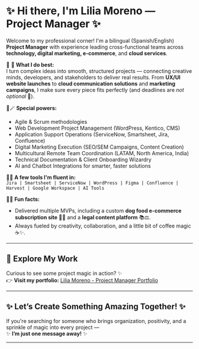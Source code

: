 # ✨ Hi there, I'm Lilia Moreno — Project Manager ✨

Welcome to my professional corner! I'm a bilingual (Spanish/English) **Project Manager** with experience leading cross-functional teams across **technology, digital marketing, e-commerce**, and **cloud services**.

🔹 💖 **What I do best:**  
I turn complex ideas into smooth, structured projects — connecting creative minds, developers, and stakeholders to deliver real results. From **UX/UI website launches** to **cloud communication solutions** and **marketing campaigns**, I make sure every piece fits perfectly (and deadlines are *not optional* 🎯).

🔹🪄 **Special powers:**  
- Agile & Scrum methodologies   
- Web Development Project Management (WordPress, Kentico, CMS)   
- Application Support Operations (ServiceNow, Smartsheet, Jira, Confluence) 
- Digital Marketing Execution (SEO/SEM Campaigns, Content Creation)   
- Multicultural Remote Team Coordination (LATAM, North America, India)   
- Technical Documentation & Client Onboarding Wizardry  
- AI and Chatbot Integrations for smarter, faster solutions 

🔹🔧 **A few tools I'm fluent in:**  
`Jira | Smartsheet | ServiceNow | WordPress | Figma | Confluence | Harvest | Google Workspace | AI Tools`

🔹🦄 **Fun facts:**  
- Delivered multiple MVPs, including a custom **dog food e-commerce subscription site** 🐾🦴 and a **legal content platform** 📚⚖️.  
- Always fueled by creativity, collaboration, and a little bit of coffee magic ☕✨.

---

## 📂 Explore My Work  
Curious to see some project magic in action? ✨  
👉 **Visit my portfolio:** [Lilia Moreno - Project Manager Portfolio](https://by-lilita-hubspot-freecmstools-49675224.hs-sites.com/lilia-moreno-project-manager)

---

## ✨ Let’s Create Something Amazing Together! ✨
If you're searching for someone who brings organization, positivity, and a sprinkle of magic into every project —  
✨ **I’m just one message away!** ✨

---

